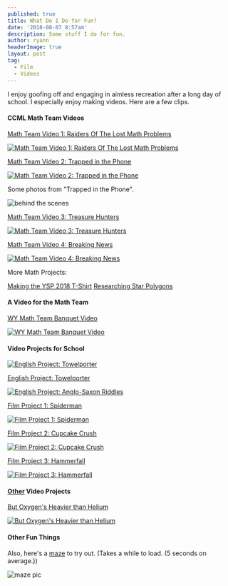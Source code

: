 ```yaml
---
published: true
title: What Do I Do for Fun? 
date: '2018-08-07 8:57am'
description: Some stuff I do for fun.
author: ryann	
headerImage: true
layout: post
tag:
  - Film
  - Videos
---
```


I enjoy goofing off and engaging in aimless recreation after a long day of school. I especially enjoy making videos. Here are a few clips. 

#### CCML Math Team Videos

[Math Team Video 1: Raiders Of The Lost Math Problems](https://www.youtube.com/watch?v=pNJRxKRxiVU)

[![Math Team Video 1: Raiders Of The Lost Math Problems](https://img.youtube.com/vi/pNJRxKRxiVU/0.jpg)](https://www.youtube.com/watch?v=pNJRxKRxiVU "Math Team Video 1: Raiders Of The Lost Math Problems")


[Math Team Video 2: Trapped in the Phone](https://youtu.be/al2KfVORXj4)

[![Math Team Video 2: Trapped in the Phone](https://img.youtube.com/vi/3Du_xJJWEUE/0.jpg)](https://youtu.be/al2KfVORXj4 "TRAPPED IN THE PHONE! - CCML Meet 2 Video Contest Submission")

Some photos from "Trapped in the Phone".

![behind the scenes](https://x-ry.github.io/assets/images/posts/goof/goof3.png)


[Math Team Video 3: Treasure Hunters](https://youtu.be/BWcLEVzVwzE)

[![Math Team Video 3: Treasure Hunters](https://img.youtube.com/vi/BWcLEVzVwzE/0.jpg)](https://www.youtube.com/watch?v=BWcLEVzVwzE "Math Team Video 3: Treasure Hunters")


[Math Team Video 4: Breaking News](https://youtu.be/SfjogOXs0Gk)

[![Math Team Video 4: Breaking News](https://img.youtube.com/vi/SfjogOXs0Gk/0.jpg)](https://youtu.be/SfjogOXs0Gk "Math Team Video 4: Breaking News")

More Math Projects:

[Making the YSP 2018 T-Shirt](https://x-ry.github.io/YSPShirt) [Researching Star Polygons](https://x-ry.github.io/QED)

#### A Video for the Math Team

[WY Math Team Banquet Video](https://youtu.be/SfLt9xLlgik)

[![WY Math Team Banquet Video](https://img.youtube.com/vi/SfLt9xLlgik/0.jpg)](https://youtu.be/SfLt9xLlgik
 "WY Math Team Banquet Video")

#### Video Projects for School

[![English Project: Towelporter](https://img.youtube.com/vi/5WivpfCEfJk/0.jpg)](https://www.youtube.com/watch?v=-dM7nsPcvjU "English Project: Towelporter")

[English Project: Towelporter](https://www.youtube.com/watch?v=a-9svPp-3qc)

[![English Project: Anglo-Saxon Riddles](https://img.youtube.com/vi/a-9svPp-3qc/0.jpg)](https://www.youtube.com/watch?v=-a-9svPp-3qc "English Project: Anglo-Saxon Riddles")

[Film Project 1: Spiderman](https://youtu.be/8x5nrD6CTlo)

[![Film Project 1: Spiderman](https://img.youtube.com/vi/S5wBKwk1BJ8/0.jpg)](https://youtu.be/8x5nrD6CTlo
 "Film Project 1: Spiderman")
 

[Film Project 2: Cupcake Crush](https://www.youtube.com/watch?v=mHt5kmyhOGk)

[![Film Project 2: Cupcake Crush](https://img.youtube.com/vi/DWar17To8sw/0.jpg)](https://www.youtube.com/watch?v=mHt5kmyhOGk
 "Film Project 2: Cupcake Crush")


[Film Project 3: Hammerfall](https://www.youtube.com/watch?v=mHt5kmyhOGk)

[![Film Project 3: Hammerfall](https://img.youtube.com/vi/mHt5kmyhOGk/0.jpg)](https://www.youtube.com/watch?v=mHt5kmyhOGk
 "Film Project 3: Hammerfall")

#### [Other](https://x-ry.github.io/FunTime-Etc) Video Projects

[But Oxygen's Heavier than Helium](https://www.youtube.com/watch?v=31TuHZr8tRQ)

[![But Oxygen's Heavier than Helium](https://img.youtube.com/vi/31TuHZr8tRQ/0.jpg)](https://www.youtube.com/watch?v=31TuHZr8tRQ "But Oxygen's Heavier than Helium")


#### Other Fun Things

Also, here's a [maze](https://x-ry.github.io/spheremaze/) to try out. (Takes a while to load. (5 seconds on average.))

![maze pic](https://x-ry.github.io/assets/images/posts/goof/maze.png)

